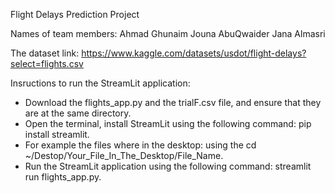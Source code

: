 Flight Delays Prediction Project

Names of team members:
Ahmad Ghunaim 
Jouna AbuQwaider 
Jana Almasri 

The dataset link:
https://www.kaggle.com/datasets/usdot/flight-delays?select=flights.csv

Insructions to run the StreamLit application:
- Download the flights_app.py and the trialF.csv file, and ensure that they are at the same directory.
- Open the terminal, install StreamLit using the following command: pip install streamlit.
- For example the files where in the desktop: using the cd ~/Destop/Your_File_In_The_Desktop/File_Name.
- Run the StreamLit application using the following command: streamlit run flights_app.py.
